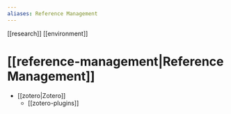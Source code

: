 ```yaml
---
aliases: Reference Management
---
```


[[research]] [[environment]]

# [[reference-management|Reference Management]]


- [[zotero|Zotero]]
	- [[zotero-plugins]]

